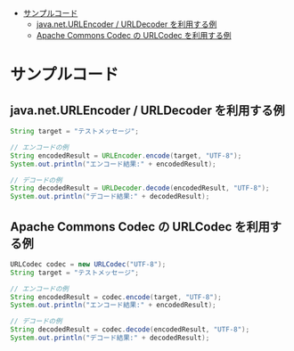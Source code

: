 <!-- TOC START min:1 max:3 link:true asterisk:false update:true -->
- [サンプルコード](#サンプルコード)
  - [java.net.URLEncoder / URLDecoder を利用する例](#javaneturlencoder--urldecoder-を利用する例)
  - [Apache Commons Codec の URLCodec を利用する例](#apache-commons-codec-の-urlcodec-を利用する例)
<!-- TOC END -->


# サンプルコード

## java.net.URLEncoder / URLDecoder を利用する例

```java
String target = "テストメッセージ";

// エンコードの例
String encodedResult = URLEncoder.encode(target, "UTF-8");
System.out.println("エンコード結果:" + encodedResult);

// デコードの例
String decodedResult = URLDecoder.decode(encodedResult, "UTF-8");
System.out.println("デコード結果:" + decodedResult);
```

## Apache Commons Codec の URLCodec を利用する例

```java
URLCodec codec = new URLCodec("UTF-8");
String target = "テストメッセージ";

// エンコードの例
String encodedResult = codec.encode(target, "UTF-8");
System.out.println("エンコード結果:" + encodedResult);

// デコードの例
String decodedResult = codec.decode(encodedResult, "UTF-8");
System.out.println("デコード結果:" + decodedResult);
```
